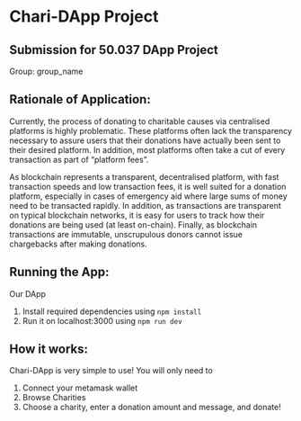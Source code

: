 # Chari-DApp Project
## Submission for 50.037 DApp Project
Group: group_name

## Rationale of Application:
Currently, the process of donating to charitable causes via centralised platforms is highly problematic. These platforms often lack the transparency necessary to assure users that their donations have actually been sent to their desired platform. In addition, most platforms often take a cut of every transaction as part of “platform fees”. 

As blockchain represents a transparent, decentralised platform, with fast transaction speeds and low transaction fees, it is well suited for a donation platform, especially in cases of emergency aid where large sums of money need to be transacted rapidly. In addition, as transactions are transparent on typical blockchain networks, it is easy for users to track how their donations are being used (at least on-chain). Finally, as blockchain transactions are immutable, unscrupulous donors cannot issue chargebacks after making donations.

## Running the App:
Our DApp
1. Install required dependencies using `npm install`
2. Run it on localhost:3000 using `npm run dev`

## How it works:
Chari-DApp is very simple to use! You will only need to
1. Connect your metamask wallet
2. Browse Charities
3. Choose a charity, enter a donation amount and message, and donate!
